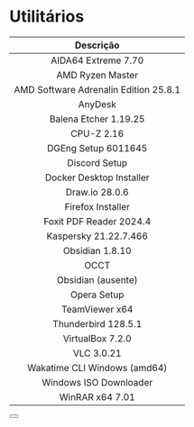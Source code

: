 <script setup>
  import Button from "/components/Button.vue";
</script>

# Utilitários

|               Descrição               |
|:-------------------------------------:|
|          AIDA64 Extreme 7.70          |
|           AMD Ryzen Master            |
| AMD Software Adrenalin Edition 25.8.1 |
|                AnyDesk                |
|         Balena Etcher 1.19.25         |
|              CPU-Z 2.16               |
|          DGEng Setup 6011645          |
|             Discord Setup             |
|       Docker Desktop Installer        |
|            Draw.io 28.0.6             |
|           Firefox Installer           |
|        Foxit PDF Reader 2024.4        |
|         Kaspersky 21.22.7.466         |
|            Obsidian 1.8.10            |
|                 OCCT                  |
|          Obsidian (ausente)           |
|              Opera Setup              |
|            TeamViewer x64             |
|          Thunderbird 128.5.1          |
|           VirtualBox 7.2.0            |
|              VLC 3.0.21               |
|     Wakatime CLI Windows (amd64)      |
|        Windows ISO Downloader         |
|            WinRAR x64 7.01            |

<Button URL="#1" type="KIT" name="Utilitários" />
